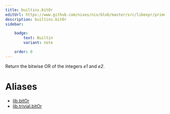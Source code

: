 ```yaml
---
title: builtins.bitOr
editUrl: https://www.github.com/nixos/nix/blob/master/src/libexpr/primops.cc
description: builtins.bitOr
sidebar:

    badge:
        text: Builtin
        variant: note

    order: 0
---
```


Return the bitwise OR of the integers *e1* and *e2*.


# Aliases

- [lib.bitOr](./reference/lib/lib-bitOr)
- [lib.trivial.bitOr](./reference/lib/trivial/lib-trivial-bitOr)


